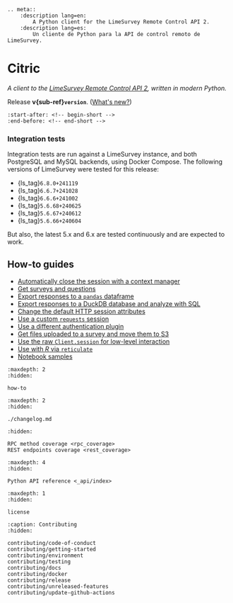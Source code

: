```{eval-rst}
.. meta::
    :description lang=en:
        A Python client for the LimeSurvey Remote Control API 2.
    :description lang=es:
        Un cliente de Python para la API de control remoto de LimeSurvey.
```

# Citric

*A client to the [LimeSurvey Remote Control API 2](https://manual.limesurvey.org/RemoteControl_2_API), written in modern
Python.*

Release **v{sub-ref}`version`**. ([What's new?](./changelog.md))

```{include} ../README.md
:start-after: <!-- begin-short -->
:end-before: <!-- end-short -->
```

### Integration tests

Integration tests are run against a LimeSurvey instance, and both PostgreSQL and MySQL backends, using Docker Compose. The following versions of LimeSurvey were tested for this release:

- {ls_tag}`6.8.0+241119`
- {ls_tag}`6.6.7+241028`
- {ls_tag}`6.6.6+241002`
- {ls_tag}`5.6.68+240625`
- {ls_tag}`5.6.67+240612`
- {ls_tag}`5.6.66+240604`

But also, the latest 5.x and 6.x are tested continuously and are expected to work.

## How-to guides

- [Automatically close the session with a context manager](how-to.md#automatically-close-the-session-with-a-context-manager)
- [Get surveys and questions](how-to.md#get-surveys-and-questions)
- [Export responses to a `pandas` dataframe](how-to.md#export-responses-to-a-pandas-dataframe)
- [Export responses to a DuckDB database and analyze with SQL](how-to.md#export-responses-to-a-duckdb-database-and-analyze-with-sql)
- [Change the default HTTP session attributes](how-to.md#change-the-default-http-session-attributes)
- [Use a custom `requests` session](how-to.md#use-a-custom-requests-session)
- [Use a different authentication plugin](how-to.md#use-a-different-authentication-plugin)
- [Get files uploaded to a survey and move them to S3](how-to.md#get-files-uploaded-to-a-survey-and-move-them-to-s3)
- [Use the raw `Client.session` for low-level interaction](how-to.md#use-the-session-attribute-for-low-level-interaction)
- [Use with _R_ via `reticulate`](how-to.md#use-with-r-via-reticulate)
- [Notebook samples](how-to.md#notebook-samples)

```{toctree}
:maxdepth: 2
:hidden:

how-to
```

```{toctree}
:maxdepth: 2
:hidden:

./changelog.md
```

```{toctree}
:hidden:

RPC method coverage <rpc_coverage>
REST endpoints coverage <rest_coverage>
```

```{toctree}
:maxdepth: 4
:hidden:

Python API reference <_api/index>
```

```{toctree}
:maxdepth: 1
:hidden:

license
```

```{toctree}
:caption: Contributing
:hidden:

contributing/code-of-conduct
contributing/getting-started
contributing/environment
contributing/testing
contributing/docs
contributing/docker
contributing/release
contributing/unreleased-features
contributing/update-github-actions
```
